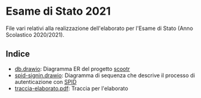 # Esame di Stato 2021

File vari relativi alla realizzazione dell'elaborato per l'Esame di Stato (Anno Scolastico 2020/2021).

## Indice

- [db.drawio](db.drawio): Diagramma ER del progetto [scootr](https://github.com/alex-sandri/scootr)
- [spid-signin.drawio](spid-signin.drawio): Diagramma di sequenza che descrive il processo di autenticazione con [SPID](https://www.spid.gov.it/)
- [traccia-elaborato.pdf](traccia-elaborato.pdf): Traccia per l'elaborato
